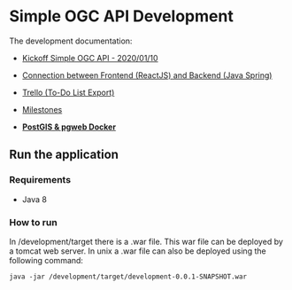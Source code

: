 # Simple OGC API Development
The development documentation:

* [Kickoff Simple OGC API - 2020/01/10](./SimpleOGCAPI_Kickoff.pdf)
* [Connection between Frontend (ReactJS) and Backend (Java Spring)](https://github.com/kantega/react-and-spring/)
* [Trello (To-Do List Export)](./Trello-Export.html)
* [Milestones](./SimpleOGCAPI_milestones.md)

* __[PostGIS & pgweb Docker](./docker_postgis_inspire.md)__


## Run the application
### Requirements
* Java 8

### How to run
In /development/target there is a .war file. This war file can be deployed by a tomcat web server.
In unix a .war file can also be deployed using the following command:
````
java -jar /development/target/development-0.0.1-SNAPSHOT.war
````